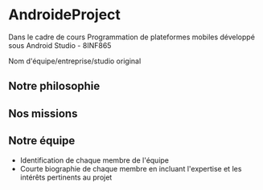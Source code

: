 # AndroideProject
Dans le cadre de cours Programmation de plateformes mobiles développé sous Android Studio - 8INF865


Nom d'équipe/entreprise/studio original
## Notre philosophie

## Nos missions

## Notre équipe
- Identification de chaque membre de l'équipe
- Courte biographie de chaque membre en incluant l'expertise et les intérêts pertinents au projet

